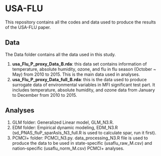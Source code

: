 # USA-FLU
   
This repository contains all the codes and data used to produce the results of the USA-FLU paper.
  
## Data   
  
The Data folder contains all the data used in this study.  
  
1) **usa_Flu_P_proxy_Data_B.rda**: this data set contains information of temperature, absolute humidity, ozone, and flu in flu season (October ~ May) from 2010 to 2015. This is the main data used in analyses.    
2) **usa_Flu_P_proxy_Data_full_B.rda**: this is the data used to produce surrogate data of environmental variables in MFI significant test part. It includes temperature, absolute humidity, and ozone data from January to December from 2010 to 2015.
  
## Analyses  
  
1) GLM folder: Generalized Linear model, GLM_N3.R.  
2) EDM folder: Empirical dynamic modeling, EDM_N3.R (sd_PNAS_fluP_sparAsIs_N3_full.R is used to calculate spar, run it first).   
3) PCMCI+ folder: PCMCI_N3.py. data_processing_N3.R file is used to produce the data to be used in state-specific (usaflu_raw_M.csv) and nation-specific (usaflu_norm_M.csv) PCMCI+ analyses.        

